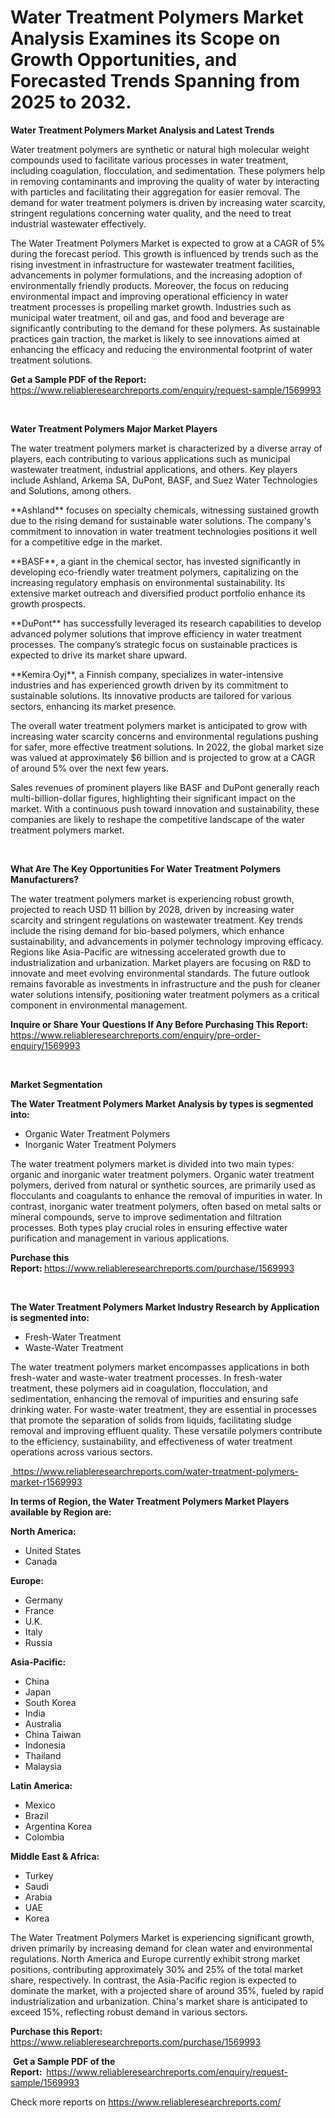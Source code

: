 <p><h1>Water Treatment Polymers Market Analysis Examines its Scope on Growth Opportunities, and Forecasted Trends Spanning from 2025 to 2032.</h1></p><p><strong>Water Treatment Polymers Market Analysis and Latest Trends</strong></p>
<p><p>Water treatment polymers are synthetic or natural high molecular weight compounds used to facilitate various processes in water treatment, including coagulation, flocculation, and sedimentation. These polymers help in removing contaminants and improving the quality of water by interacting with particles and facilitating their aggregation for easier removal. The demand for water treatment polymers is driven by increasing water scarcity, stringent regulations concerning water quality, and the need to treat industrial wastewater effectively.</p><p>The Water Treatment Polymers Market is expected to grow at a CAGR of 5% during the forecast period. This growth is influenced by trends such as the rising investment in infrastructure for wastewater treatment facilities, advancements in polymer formulations, and the increasing adoption of environmentally friendly products. Moreover, the focus on reducing environmental impact and improving operational efficiency in water treatment processes is propelling market growth. Industries such as municipal water treatment, oil and gas, and food and beverage are significantly contributing to the demand for these polymers. As sustainable practices gain traction, the market is likely to see innovations aimed at enhancing the efficacy and reducing the environmental footprint of water treatment solutions.</p></p>
<p><strong>Get a Sample PDF of the Report:&nbsp;</strong> <a href="https://www.reliableresearchreports.com/enquiry/request-sample/1569993?utm_campaign=3110&utm_medium=2&utm_source=Github&utm_content=ia&utm_term=01042025&utm_id=water-treatment-polymers">https://www.reliableresearchreports.com/enquiry/request-sample/1569993</a></p>
<p>&nbsp;</p>
<p><strong>Water Treatment Polymers Major Market Players</strong></p>
<p><p>The water treatment polymers market is characterized by a diverse array of players, each contributing to various applications such as municipal wastewater treatment, industrial applications, and others. Key players include Ashland, Arkema SA, DuPont, BASF, and Suez Water Technologies and Solutions, among others.</p><p>**Ashland** focuses on specialty chemicals, witnessing sustained growth due to the rising demand for sustainable water solutions. The company's commitment to innovation in water treatment technologies positions it well for a competitive edge in the market.</p><p>**BASF**, a giant in the chemical sector, has invested significantly in developing eco-friendly water treatment polymers, capitalizing on the increasing regulatory emphasis on environmental sustainability. Its extensive market outreach and diversified product portfolio enhance its growth prospects.</p><p>**DuPont** has successfully leveraged its research capabilities to develop advanced polymer solutions that improve efficiency in water treatment processes. The company’s strategic focus on sustainable practices is expected to drive its market share upward.</p><p>**Kemira Oyj**, a Finnish company, specializes in water-intensive industries and has experienced growth driven by its commitment to sustainable solutions. Its innovative products are tailored for various sectors, enhancing its market presence.</p><p>The overall water treatment polymers market is anticipated to grow with increasing water scarcity concerns and environmental regulations pushing for safer, more effective treatment solutions. In 2022, the global market size was valued at approximately $6 billion and is projected to grow at a CAGR of around 5% over the next few years. </p><p>Sales revenues of prominent players like BASF and DuPont generally reach multi-billion-dollar figures, highlighting their significant impact on the market. With a continuous push toward innovation and sustainability, these companies are likely to reshape the competitive landscape of the water treatment polymers market.</p></p>
<p>&nbsp;</p>
<p><strong>What Are The Key Opportunities For Water Treatment Polymers Manufacturers?</strong></p>
<p><p>The water treatment polymers market is experiencing robust growth, projected to reach USD 11 billion by 2028, driven by increasing water scarcity and stringent regulations on wastewater treatment. Key trends include the rising demand for bio-based polymers, which enhance sustainability, and advancements in polymer technology improving efficacy. Regions like Asia-Pacific are witnessing accelerated growth due to industrialization and urbanization. Market players are focusing on R&D to innovate and meet evolving environmental standards. The future outlook remains favorable as investments in infrastructure and the push for cleaner water solutions intensify, positioning water treatment polymers as a critical component in environmental management.</p></p>
<p><strong>Inquire or Share Your Questions If Any Before Purchasing This Report:</strong> <a href="https://www.reliableresearchreports.com/enquiry/pre-order-enquiry/1569993?utm_campaign=3110&utm_medium=2&utm_source=Github&utm_content=ia&utm_term=01042025&utm_id=water-treatment-polymers">https://www.reliableresearchreports.com/enquiry/pre-order-enquiry/1569993</a></p>
<p>&nbsp;</p>
<p><strong>Market Segmentation</strong></p>
<p><strong>The Water Treatment Polymers Market Analysis by types is segmented into:</strong></p>
<p><ul><li>Organic Water Treatment Polymers</li><li>Inorganic Water Treatment Polymers</li></ul></p>
<p><p>The water treatment polymers market is divided into two main types: organic and inorganic water treatment polymers. Organic water treatment polymers, derived from natural or synthetic sources, are primarily used as flocculants and coagulants to enhance the removal of impurities in water. In contrast, inorganic water treatment polymers, often based on metal salts or mineral compounds, serve to improve sedimentation and filtration processes. Both types play crucial roles in ensuring effective water purification and management in various applications.</p></p>
<p><strong>Purchase this Report:&nbsp;</strong><a href="https://www.reliableresearchreports.com/purchase/1569993?utm_campaign=3110&utm_medium=2&utm_source=Github&utm_content=ia&utm_term=01042025&utm_id=water-treatment-polymers">https://www.reliableresearchreports.com/purchase/1569993</a></p>
<p>&nbsp;</p>
<p><strong>The Water Treatment Polymers Market Industry Research by Application is segmented into:</strong></p>
<p><ul><li>Fresh-Water Treatment</li><li>Waste-Water Treatment</li></ul></p>
<p><p>The water treatment polymers market encompasses applications in both fresh-water and waste-water treatment processes. In fresh-water treatment, these polymers aid in coagulation, flocculation, and sedimentation, enhancing the removal of impurities and ensuring safe drinking water. For waste-water treatment, they are essential in processes that promote the separation of solids from liquids, facilitating sludge removal and improving effluent quality. These versatile polymers contribute to the efficiency, sustainability, and effectiveness of water treatment operations across various sectors.</p></p>
<p><a href="https://www.reliableresearchreports.com/water-treatment-polymers-market-r1569993?utm_campaign=3110&utm_medium=2&utm_source=Github&utm_content=ia&utm_term=01042025&utm_id=water-treatment-polymers">&nbsp;https://www.reliableresearchreports.com/water-treatment-polymers-market-r1569993</a></p>
<p><strong>In terms of Region, the Water Treatment Polymers Market Players available by Region are:</strong></p>
<p>
    <p> <strong> North America: </strong>
        <ul>
            <li>United States</li>
            <li>Canada</li>
        </ul>
        </p> 
    <p> <strong> Europe: </strong>
        <ul>
            <li>Germany</li>
            <li>France</li>
            <li>U.K.</li>
            <li>Italy</li>
            <li>Russia</li>
        </ul>
        </p> 
    <p> <strong> Asia-Pacific: </strong>
        <ul>
            <li>China</li>
            <li>Japan</li>
            <li>South Korea</li>
            <li>India</li>
            <li>Australia</li>
            <li>China Taiwan</li>
            <li>Indonesia</li>
            <li>Thailand</li>
            <li>Malaysia</li>
        </ul>
        </p> 
    <p> <strong> Latin America: </strong>
        <ul>
            <li>Mexico</li>
            <li>Brazil</li>
            <li>Argentina Korea</li>
            <li>Colombia</li>
        </ul>
        </p> 
    <p> <strong> Middle East & Africa: </strong>
        <ul>
            <li>Turkey</li>
            <li>Saudi</li>
            <li>Arabia</li>
            <li>UAE</li>
            <li>Korea</li>
        </ul>
    </p>
    </p>
<p><p>The Water Treatment Polymers Market is experiencing significant growth, driven primarily by increasing demand for clean water and environmental regulations. North America and Europe currently exhibit strong market positions, contributing approximately 30% and 25% of the total market share, respectively. In contrast, the Asia-Pacific region is expected to dominate the market, with a projected share of around 35%, fueled by rapid industrialization and urbanization. China's market share is anticipated to exceed 15%, reflecting robust demand in various sectors.</p></p>
<p><strong>Purchase this Report: </strong><a href="https://www.reliableresearchreports.com/purchase/1569993?utm_campaign=3110&utm_medium=2&utm_source=Github&utm_content=ia&utm_term=01042025&utm_id=water-treatment-polymers">https://www.reliableresearchreports.com/purchase/1569993</a></p>
<p>&nbsp;<strong>Get a Sample PDF of the Report:&nbsp;&nbsp;</strong><a href="https://www.reliableresearchreports.com/enquiry/request-sample/1569993?utm_campaign=3110&utm_medium=2&utm_source=Github&utm_content=ia&utm_term=01042025&utm_id=water-treatment-polymers">https://www.reliableresearchreports.com/enquiry/request-sample/1569993</a></p>
<p><strong></strong></p>
<p>Check more reports on <a href="https://www.reliableresearchreports.com/?utm_campaign=3110&utm_medium=2&utm_source=Github&utm_content=ia&utm_term=01042025&utm_id=water-treatment-polymers">https://www.reliableresearchreports.com/</a></p>